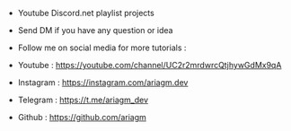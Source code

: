 - Youtube Discord.net playlist projects

- Send DM if you have any question or idea

- Follow me on social media for more tutorials :

- Youtube : https://youtube.com/channel/UC2r2mrdwrcQtjhywGdMx9qA

- Instagram : https://instagram.com/ariagm.dev

- Telegram : https://t.me/ariagm_dev

- Github : https://github.com/ariagm